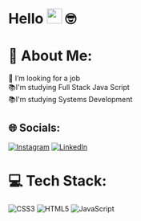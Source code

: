 # Hello <img src="https://media.giphy.com/media/hvRJCLFzcasrR4ia7z/giphy.gif" width="30"> 🤓



# 💫 About Me:
🔭 I’m looking for a job<br>📚I'm studying Full Stack Java Script<br>📚I'm studying Systems Development


## 🌐 Socials:
[![Instagram](https://img.shields.io/badge/Instagram-%23E4405F.svg?logo=Instagram&logoColor=white)](https://instagram.com/jhowalvesrp) [![LinkedIn](https://img.shields.io/badge/LinkedIn-%230077B5.svg?logo=linkedin&logoColor=white)](https://www.linkedin.com/in/jonathan-alves-025a31285/) 

# 💻 Tech Stack:
![CSS3](https://img.shields.io/badge/css3-%231572B6.svg?style=for-the-badge&logo=css3&logoColor=white) ![HTML5](https://img.shields.io/badge/html5-%23E34F26.svg?style=for-the-badge&logo=html5&logoColor=white) ![JavaScript](https://img.shields.io/badge/javascript-%23323330.svg?style=for-the-badge&logo=javascript&logoColor=%23F7DF1E)

